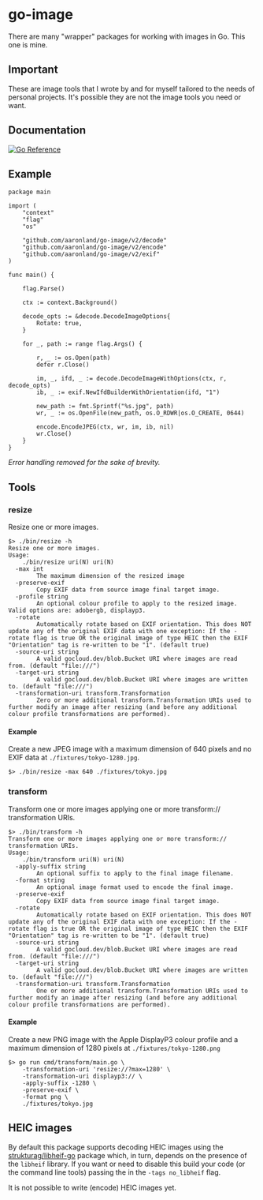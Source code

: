 # go-image

There are many "wrapper" packages for working with images in Go. This one is mine.

## Important

These are image tools that I wrote by and for myself tailored to the needs of personal projects. It's possible they are not the image tools you need or want.

## Documentation

[![Go Reference](https://pkg.go.dev/badge/github.com/aaronland/go-image.svg)](https://pkg.go.dev/github.com/aaronland/go-image/v2)

## Example

```
package main

import (
	"context"
	"flag"
	"os"

	"github.com/aaronland/go-image/v2/decode"
	"github.com/aaronland/go-image/v2/encode"
	"github.com/aaronland/go-image/v2/exif"
)

func main() {

	flag.Parse()

	ctx := context.Background()

	decode_opts := &decode.DecodeImageOptions{
		Rotate: true,
	}		  
		    
	for _, path := range flag.Args() {

		r, _ := os.Open(path)
		defer r.Close()

		im, _, ifd, _ := decode.DecodeImageWithOptions(ctx, r, decode_opts)
		ib, _ := exif.NewIfdBuilderWithOrientation(ifd, "1")

		new_path := fmt.Sprintf("%s.jpg", path)
		wr, _ := os.OpenFile(new_path, os.O_RDWR|os.O_CREATE, 0644)

		encode.EncodeJPEG(ctx, wr, im, ib, nil)
		wr.Close()
	}
}
```

_Error handling removed for the sake of brevity._

## Tools

### resize

Resize one or more images.

```
$> ./bin/resize -h
Resize one or more images.
Usage:
	./bin/resize uri(N) uri(N)
  -max int
    	The maximum dimension of the resized image
  -preserve-exif
    	Copy EXIF data from source image final target image.
  -profile string
    	An optional colour profile to apply to the resized image. Valid options are: adobergb, displayp3.
  -rotate
    	Automatically rotate based on EXIF orientation. This does NOT update any of the original EXIF data with one exception: If the -rotate flag is true OR the original image of type HEIC then the EXIF "Orientation" tag is re-written to be "1". (default true)
  -source-uri string
    	A valid gocloud.dev/blob.Bucket URI where images are read from. (default "file:///")
  -target-uri string
    	A valid gocloud.dev/blob.Bucket URI where images are written to. (default "file:///")
  -transformation-uri transform.Transformation
    	Zero or more additional transform.Transformation URIs used to further modify an image after resizing (and before any additional colour profile transformations are performed).
```

#### Example

Create a new JPEG image with a maximum dimension of 640 pixels and no EXIF data at `./fixtures/tokyo-1280.jpg`.

```
$> ./bin/resize -max 640 ./fixtures/tokyo.jpg
```

### transform

Transform one or more images applying one or more transform:// transformation URIs.

```
$> ./bin/transform -h
Transform one or more images applying one or more transform:// transformation URIs.
Usage:
	./bin/transform uri(N) uri(N)
  -apply-suffix string
    	An optional suffix to apply to the final image filename.
  -format string
    	An optional image format used to encode the final image.
  -preserve-exif
    	Copy EXIF data from source image final target image.
  -rotate
    	Automatically rotate based on EXIF orientation. This does NOT update any of the original EXIF data with one exception: If the -rotate flag is true OR the original image of type HEIC then the EXIF "Orientation" tag is re-written to be "1". (default true)
  -source-uri string
    	A valid gocloud.dev/blob.Bucket URI where images are read from. (default "file:///")
  -target-uri string
    	A valid gocloud.dev/blob.Bucket URI where images are written to. (default "file:///")
  -transformation-uri transform.Transformation
    	One or more additional transform.Transformation URIs used to further modify an image after resizing (and before any additional colour profile transformations are performed).
```

#### Example

Create a new PNG image with the Apple DisplayP3 colour profile and a maximum dimension of 1280 pixels at `./fixtures/tokyo-1280.png`

```
$> go run cmd/transform/main.go \
	-transformation-uri 'resize://?max=1280' \
	-transformation-uri displayp3:// \
	-apply-suffix -1280 \
	-preserve-exif \
	-format png \
	./fixtures/tokyo.jpg
```

## HEIC images

By default this package supports decoding HEIC images using the [strukturag/libheif-go](http://github.com/strukturag/libheif-go) package which, in turn, depends on the presence of the `libheif` library. If you want or need to disable this build your code (or the command line tools) passing the in the `-tags no_libheif` flag.

It is not possible to write (encode) HEIC images yet.